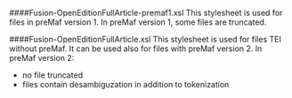 ####Fusion-OpenEditionFullArticle-premaf1.xsl
This stylesheet is used for files in preMaf version 1.
In preMaf version 1, some files are truncated.

####Fusion-OpenEditionFullArticle.xsl
This stylesheet is used for files TEI without preMaf. It can be used also for files with preMaf version 2.
In preMaf version 2:
  * no file truncated
  * files contain desambiguzation in addition to tokenization
